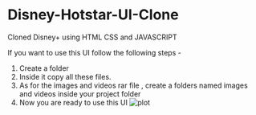 # Disney-Hotstar-UI-Clone
Cloned Disney+ using HTML CSS and JAVASCRIPT

If you want to use this UI follow the following steps -
 1. Create a folder 
 2. Inside it copy all these files.
 3. As for the images and videos rar file , create a folders named images and videos inside your project folder
 4. Now you are ready to use this UI
![plot](C:\Users\ashis\Pictures\Screenshots\Screenshot (176))

